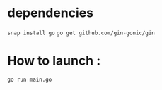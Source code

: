 # dependencies

`snap install go`
`go get github.com/gin-gonic/gin`

# How to launch :
`go run main.go`
